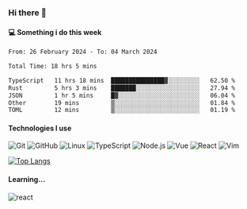 ### Hi there 👋

#### 💻 Something i do this week

<!--START_SECTION:waka-->

```txt
From: 26 February 2024 - To: 04 March 2024

Total Time: 18 hrs 5 mins

TypeScript   11 hrs 18 mins  ███████████████▓░░░░░░░░░   62.50 %
Rust         5 hrs 3 mins    ███████░░░░░░░░░░░░░░░░░░   27.94 %
JSON         1 hr 5 mins     █▓░░░░░░░░░░░░░░░░░░░░░░░   06.04 %
Other        19 mins         ▒░░░░░░░░░░░░░░░░░░░░░░░░   01.84 %
TOML         12 mins         ▒░░░░░░░░░░░░░░░░░░░░░░░░   01.19 %
```

<!--END_SECTION:waka-->


#### Technologies I use
![Git](https://img.shields.io/badge/-Git-222222?style=flat&logo=git&logoColor=F05032)
![GitHub](https://img.shields.io/badge/-GitHub-181717?style=flat&logo=github)
![Linux](https://img.shields.io/badge/-Linux-222222?style=flat&logo=linux&logoColor=FCC624)
![TypeScript](https://img.shields.io/badge/-TypeScript-000000?style=flat&logo=typescript)
![Node.js](https://img.shields.io/badge/-Node.js-222222?style=flat&logo=node.js&logoColor=339933)
![Vue](https://img.shields.io/badge/-Vue-222222?style=flat&logo=Vue.js&logoColor=4FC08D)
![React](https://img.shields.io/badge/-React-222222?style=flat&logo=React&logoColor=blue)
![Vim](https://img.shields.io/badge/-Vim-222222?style=flat&logo=Vim&logoColor=green)

[![Top Langs](https://github-readme-stats.vercel.app/api/top-langs/?username=GodlessLiu&layout=compact)](https://github.com/anuraghazra/github-readme-stats)
#### Learning...
![react](https://img.shields.io/badge/react-18-blue.svg)
